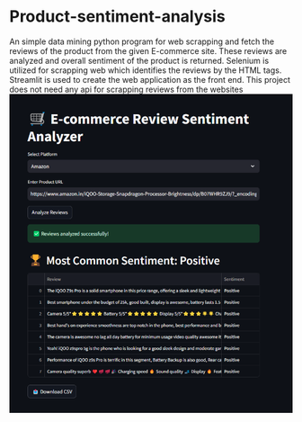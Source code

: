 # Product-sentiment-analysis
An simple data mining python program for web scrapping and fetch the reviews of the product from the given E-commerce site. These reviews are analyzed and overall sentiment of the product is returned.
Selenium is utilized for scrapping web which identifies the reviews by the HTML tags.
Streamlit is used to create the web application as the front end.
This project does not need any api for scrapping reviews from the websites
 ![Image Alt](https://github.com/AravindEdakkot/product-sentiment-analysis/blob/64c4dc3030979481e6068fcfc61965153536faa0/Images/Screenshot%202025-03-21%20153137.png)

